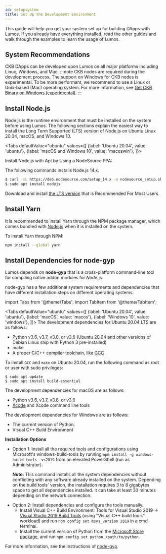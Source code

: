 ```yaml
---
id: setupsystem
title: Set Up the Development Environment
---
```

This guide will help you get your system set up for building DApps with Lumos. If you already have everything installed, read the other guides and walk through the examples to learn the usage of Lumos.

## System Recommendations

CKB DApps can be developed upon Lumos on all major platforms including Linux, Windows, and Mac. 
:::note
CKB nodes are required during the development process. The support on Windows for CKB nodes is experimental. To be more performant, we recommend to use a Linux or Unix-based (Mac) operating system. For more information, see [Get CKB Binary on Windows (experimental)](https://docs.nervos.org/docs/basics/guides/ckb-on-windows).
:::

## Install Node.js

Node.js is the runtime environment that must be installed on the system before using Lumos. The following sections explain the easiest way to install the Long Term Supported (LTS) version of Node.js on Ubuntu Linux 20.04, macOS, and Windows 10.

<Tabs
  defaultValue="ubuntu"
  values={[
    {label: 'Ubuntu 20.04', value: 'ubuntu'},
    {label: 'macOS and Windows 10', value: 'macoswin'},
  ]}>
<TabItem value="ubuntu"><p>Install Node.js with Apt by Using a NodeSource PPA:</p><p>The following commands installs Node.js 14.x.</p>

```bash
$ curl -sL https://deb.nodesource.com/setup_14.x -o nodesource_setup.sh
$ sudo apt install nodejs
```

</TabItem>
    <TabItem value="macoswin">Download and install <a href="https://nodejs.org/en/">the LTS version</a> that is Recommended For Most Users.
</TabItem>
</Tabs>

## Install Yarn

It is recommended to install Yarn through the NPM package manager, which comes bundled with [Node.js](https://nodejs.org/) when it is installed on the system.

To install Yarn through NPM:

```bash
npm install --global yarn
```

## Install Dependencies for node-gyp

Lumos depends on **node-gyp** that is a cross-platform command-line tool for compiling native addon modules for *Node*.js. 

node-gyp has a few additional system requirements and dependencies that have different installation steps on different operating systems.

import Tabs from '@theme/Tabs';
import TabItem from '@theme/TabItem';

<Tabs
  defaultValue="ubuntu"
  values={[
    {label: 'Ubuntu 20.04', value: 'ubuntu'},
    {label: 'macOS', value: 'macos'},
    {label: 'Windows 10', value: 'windows'},
  ]}>
    <TabItem value="ubuntu">The development dependencies for Ubuntu 20.04 LTS are as follows:<ul><li>Python v3.6, v3.7, v3.8, or v3.9 (Ubuntu 20.04 and other versions of Debian Linux ship with Python 3 pre-installed)</li><li>make</li><li>A proper C/C++ compiler toolchain, like <a href="https://gcc.gnu.org/">GCC</a></li></ul><p>To install <code>GCC</code> and <code>make</code> on Ubuntu 20.04, run the following command as root or user with sudo privileges:</p>

```
$ sudo apt update
$ sudo apt install build-essential
```

</TabItem>

<TabItem value="macos">The development dependencies for macOS are as follows:<ul><li>Python v3.6, v3.7, v3.8, or v3.9</li><li><a href="https://developer.apple.com/xcode/download/">Xcode</a> and Xcode command line tools</li></ul>

</TabItem>

 <TabItem value="windows">The development dependencies for Windows are as follows:<ul><li>The current version of Python.</li><li>Visual C++ Build Environment</li></ul><b>Installation Options</b>

<ul><li>Option 1: Install all the required tools and configurations using Microsoft's windows-build-tools by running <code>npm install -g windows-build-tools -vs2019</code> from an elevated PowerShell (run as Administrator).<p><b>Note</b>: This command installs all the system dependencies without conflicting with any software already installed on the system. Depending on the build tools' version, the installation requires 3 to 8 gigabytes space to get all dependencies installed. It can take at least 30 minutes depending on the network connection.</p></li><li>Option 2: Install dependencies and configure the tools manually.<ul><li>Install Visual C++ Build Environment: Tools for Visual Studio 2019 -> <a href="https://visualstudio.microsoft.com/downloads/">Visual Studio 2019 Build Tools</a> (using "Visual C++ build tools" workload) and run <code>npm config set msvs_version 2019</code> in a cmd terminal.</li><li>Install the current version of Python from the <a href="https://docs.python.org/3/using/windows.html#the-microsoft-store-package">Microsoft Store package</a>, and run <code>npm config set python /path/to/python</code>.</li></ul></li></ul>

</TabItem>

</Tabs>
For more information, see the instructions of <a href="https://github.com/nodejs/node-gyp">node-gyp</a>.

